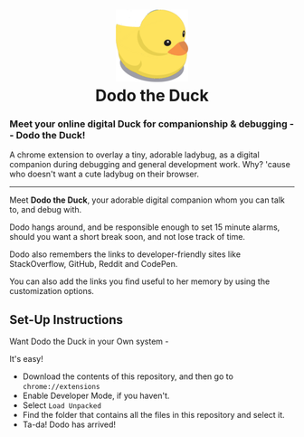 <h1 align="center">
  <img src="resources/img/ducky128.png"/><br>
Dodo the Duck</h1>


### Meet your online digital Duck for companionship & debugging -- Dodo the Duck! 

A chrome extension to overlay a tiny, adorable ladybug, as a digital companion during debugging and general development work. Why? 'cause who doesn't want a cute ladybug on their browser.



-----------------------



Meet **Dodo the Duck**, your adorable digital companion whom you can talk to, and debug with. 

Dodo hangs around, and be responsible enough to set 15 minute alarms, should you want a short break soon, and not lose track of time.

Dodo also remembers the links to developer-friendly sites like StackOverflow, GitHub, Reddit and CodePen.

You can also add the links you find useful to her memory by using the customization options. 


## Set-Up Instructions

Want Dodo the Duck in your Own system - 

It's easy! 

* Download the contents of this repository, and then go to ```chrome://extensions```
* Enable Developer Mode, if you haven't.
* Select ```Load Unpacked```
* Find the folder that contains all the files in this repository and select it.
* Ta-da! Dodo has arrived!

<!-- This is my First JavaScript Project, the main inspiration behind this project is https://github.com/RameshAditya/ and his work on Ducky extension. Dodo the Duck is the clone of Ducky, that I coded myself.  --> 
